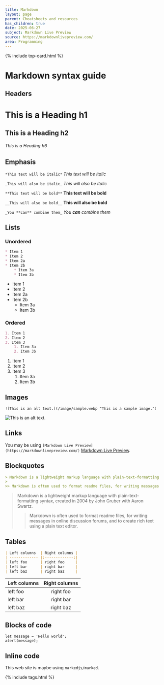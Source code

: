 ```yaml
---
title: Markdown
layout: page
parent: Cheatsheets and resources
has_children: true
date: 2025-06-27
subject: Markdown Live Preview
source: https://markdownlivepreview.com/
area: Programming
---
```


{% include top-card.html %}

# Markdown syntax guide

## Headers

# This is a Heading h1
## This is a Heading h2
###### This is a Heading h6

## Emphasis

`*This text will be italic*`
*This text will be italic*

`_This will also be italic_`
_This will also be italic_


`**This text will be bold**`
**This text will be bold**

`__This will also be bold__`
__This will also be bold__

`_You **can** combine them_`
_You **can** combine them_

## Lists

### Unordered

```md
* Item 1
* Item 2
* Item 2a
* Item 2b
    * Item 3a
    * Item 3b
```

* Item 1
* Item 2
* Item 2a
* Item 2b
    * Item 3a
    * Item 3b

### Ordered

```md
1. Item 1
2. Item 2
3. Item 3
    1. Item 3a
    2. Item 3b
```

1. Item 1
2. Item 2
3. Item 3
    1. Item 3a
    2. Item 3b

## Images
`![This is an alt text.](/image/sample.webp "This is a sample image.")`

![This is an alt text.](/image/sample.webp "This is a sample image.")

## Links

You may be using `[Markdown Live Preview](https://markdownlivepreview.com/)` [Markdown Live Preview](https://markdownlivepreview.com/).

## Blockquotes
```md
> Markdown is a lightweight markup language with plain-text-formatting syntax, created in 2004 by John Gruber with Aaron Swartz.
>
>> Markdown is often used to format readme files, for writing messages in online discussion forums, and to create rich text using a plain text editor.
```


> Markdown is a lightweight markup language with plain-text-formatting syntax, created in 2004 by John Gruber with Aaron Swartz.
>
>> Markdown is often used to format readme files, for writing messages in online discussion forums, and to create rich text using a plain text editor.

## Tables

```md
| Left columns  | Right columns |
| ------------- |:-------------:|
| left foo      | right foo     |
| left bar      | right bar     |
| left baz      | right baz     |
```

| Left columns  | Right columns |
| ------------- |:-------------:|
| left foo      | right foo     |
| left bar      | right bar     |
| left baz      | right baz     |

## Blocks of code

```
let message = 'Hello world';
alert(message);
```

## Inline code

This web site is maybe using `markedjs/marked`.



{% include tags.html %}
